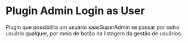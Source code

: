 # Plugin Admin Login as User

Plugin que possibilita um usuário saasSuperAdmin se passar por outro usuário qualquer, 
por meio de botão na listagem da gestão de usuários.